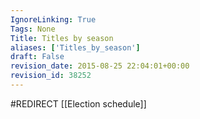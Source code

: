 ```yaml
---
IgnoreLinking: True
Tags: None
Title: Titles by season
aliases: ['Titles_by_season']
draft: False
revision_date: 2015-08-25 22:04:01+00:00
revision_id: 38252
---
```


#REDIRECT [[Election schedule]]
